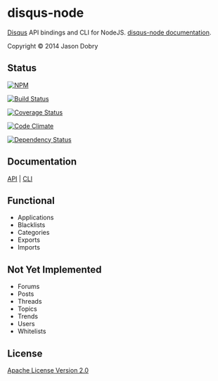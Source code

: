disqus-node
===========

[Disqus](https://disqus.com/api/docs/) API bindings and CLI for NodeJS. [disqus-node documentation](http://disqus-node.pseudobry.com/).

Copyright © 2014 Jason Dobry

## Status
[![NPM](https://nodei.co/npm/disqus-node.png?downloads=true&stars=true)](https://nodei.co/npm/disqus-node/)

[![Build Status](https://travis-ci.org/jmdobry/disqus-node.svg?branch=master)](https://travis-ci.org/jmdobry/disqus-node)

[![Coverage Status](https://coveralls.io/repos/jmdobry/disqus-node/badge.png)](https://coveralls.io/r/jmdobry/disqus-node)

[![Code Climate](https://codeclimate.com/github/jmdobry/disqus-node.png)](https://codeclimate.com/github/jmdobry/disqus-node)

[![Dependency Status](https://gemnasium.com/jmdobry/disqus-node.svg)](https://gemnasium.com/jmdobry/disqus-node)

## Documentation
[API](http://disqus-node.pseudobry.com/lib/index.html) | [CLI](http://disqus-node.pseudobry.com/lib/cli/index.html)

## Functional
- Applications
- Blacklists
- Categories
- Exports
- Imports

## Not Yet Implemented
- Forums
- Posts
- Threads
- Topics
- Trends
- Users
- Whitelists

## License
[Apache License Version 2.0](https://github.com/jmdobry/disqus-node/blob/master/LICENSE)

